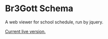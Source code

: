 # Br3Gott Schema
A web viewer for school schedule, run by jquery.

<a href="https://schema.br3gott.pw">Current live version.</a>
